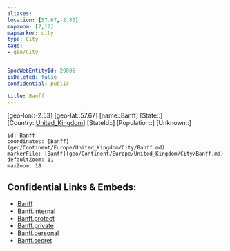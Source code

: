 ```yaml
---
aliases: 
location: [57.67,-2.53]
mapzoom: [7,12] 
mapmarker: city 
type: City
tags:
- geo/City


SpocWebEntityId: 29006
isDeleted: false
confidential: public

title: Banff
---
```

[geo-lon::-2.53]
[geo-lat::57.67]
[name::Banff]
[State::]
[Country::[United_Kingdom](geo/Continent/Europe/United_Kingdom.md)]
[StateId::]
[Population::]
[Unknown::]


```leaflet
id: Banff
coordinates: [Banff](geo/Continent/Europe/United_Kingdom/City/Banff.md)
markerFile: [Banff](geo/Continent/Europe/United_Kingdom/City/Banff.md)
defaultZoom: 11 
maxZoom: 18
```


## Confidential Links & Embeds: 
- [Banff](../../../../../../_public/geo/Continent/Europe/United_Kingdom/City/Banff.md) 
- [Banff.internal](../../../../../../_internal/geo/Continent/Europe/United_Kingdom/City/Banff.internal.md) 
- [Banff.protect](../../../../../../_protect/geo/Continent/Europe/United_Kingdom/City/Banff.protect.md) 
- [Banff.private](../../../../../../_private/geo/Continent/Europe/United_Kingdom/City/Banff.private.md) 
- [Banff.personal](../../../../../../_personal/geo/Continent/Europe/United_Kingdom/City/Banff.personal.md) 
- [Banff.secret](../../../../../../_secret/geo/Continent/Europe/United_Kingdom/City/Banff.secret.md) 
